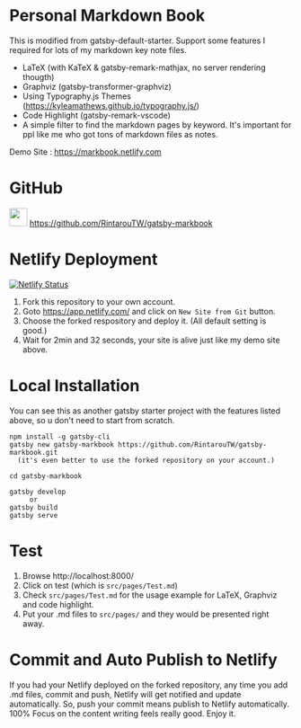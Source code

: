 # Personal Markdown Book

This is modified from gatsby-default-starter.
Support some features I required for lots of my markdown key note files.

  - LaTeX (with KaTeX & gatsby-remark-mathjax, no server rendering thougth)
  - Graphviz (gatsby-transformer-graphviz)
  - Using Typography.js Themes (https://kyleamathews.github.io/typography.js/)
  - Code Highlight (gatsby-remark-vscode)
  - A simple filter to find the markdown pages by keyword. It's important for ppl like me who got tons of markdown files as notes.

Demo Site : https://markbook.netlify.com

# GitHub

<img class="icon" height="32" width="32" src="https://cdn.jsdelivr.net/npm/simple-icons@latest/icons/github.svg"></img> https://github.com/RintarouTW/gatsby-markbook

# Netlify Deployment

[![Netlify Status](https://api.netlify.com/api/v1/badges/74fac30d-002b-4ea4-b443-3e4b7875f44b/deploy-status)](https://app.netlify.com/sites/markbook/deploys)

1. Fork this repository to your own account.
2. Goto https://app.netlify.com/ and click on `New Site from Git` button.
3. Choose the forked respository and deploy it. (All default setting is good.)
4. Wait for 2min and 32 seconds, your site is alive just like my demo site above.

# Local Installation

You can see this as another gatsby starter project with the features listed above, so u don't need to start from scratch.

```
npm install -g gatsby-cli
gatsby new gatsby-markbook https://github.com/RintarouTW/gatsby-markbook.git
  (it's even better to use the forked repository on your account.)

cd gatsby-markbook

gatsby develop
     or
gatsby build
gatsby serve
```

# Test

1. Browse http://localhost:8000/
2. Click on test (which is `src/pages/Test.md`)
3. Check `src/pages/Test.md` for the usage example for LaTeX, Graphviz and code highlight.
4. Put your .md files to `src/pages/` and they would be presented right away.


# Commit and Auto Publish to Netlify

If you had your Netlify deployed on the forked repository, any time you add .md files, commit and push, Netlify will get notified and update automatically. So, push your commit means publish to Netlify automatically.
100% Focus on the content writing feels really good. Enjoy it.
